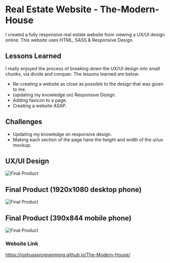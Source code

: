 # Real Estate Website - The-Modern-House

I created a fully responsive real estate website from viewing a UX/UI design online. This website uses HTML, SASS & Responsive Design.

## Lessons Learned

I really enjoyed the process of breaking down the UX/UI design into small chunks, via divide and conquer.
The lessons learned are below:

* Re-creating a website as close as possible to the design that was given to me. 
* (updating my knowledge on) Responsive Design.
* Adding favicon to a page. 
* Creating a website ASAP.

## Challenges 

* Updating my knowledge on responsive design.
* Making each section of the page have the height and width of the ui/ux mockup.

## UX/UI Design
![Final Product]()

## Final Product (1920x1080 desktop phone)
![Final Product]()

## Final Product (390x844 mobile phone)
![Final Product]()

### Website Link
https://joshuasprogramming.github.io/The-Modern-House/


